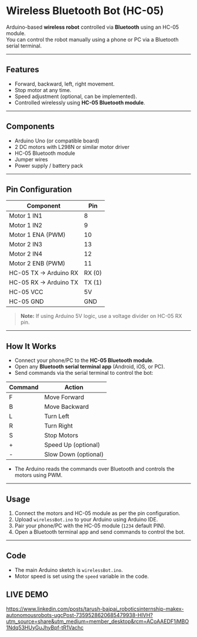 # Wireless Bluetooth Bot (HC-05)

Arduino-based **wireless robot** controlled via **Bluetooth** using an HC-05 module.  
You can control the robot manually using a phone or PC via a Bluetooth serial terminal.

---

## Features

- Forward, backward, left, right movement.  
- Stop motor at any time.  
- Speed adjustment (optional, can be implemented).  
- Controlled wirelessly using **HC-05 Bluetooth module**.  

---

## Components

- Arduino Uno (or compatible board)  
- 2 DC motors with L298N or similar motor driver  
- HC-05 Bluetooth module  
- Jumper wires  
- Power supply / battery pack  

---

## Pin Configuration

| Component           | Pin           |
|--------------------|---------------|
| Motor 1 IN1         | 8             |
| Motor 1 IN2         | 9             |
| Motor 1 ENA (PWM)   | 10            |
| Motor 2 IN3         | 13            |
| Motor 2 IN4         | 12            |
| Motor 2 ENB (PWM)   | 11            |
| HC-05 TX → Arduino RX | RX (0)       |
| HC-05 RX → Arduino TX | TX (1)       |
| HC-05 VCC           | 5V            |
| HC-05 GND           | GND           |

> **Note:** If using Arduino 5V logic, use a voltage divider on HC-05 RX pin.

---

## How It Works

- Connect your phone/PC to the **HC-05 Bluetooth module**.  
- Open any **Bluetooth serial terminal app** (Android, iOS, or PC).  
- Send commands via the serial terminal to control the bot:  

| Command | Action          |
|---------|----------------|
| F       | Move Forward    |
| B       | Move Backward   |
| L       | Turn Left       |
| R       | Turn Right      |
| S       | Stop Motors     |
| +       | Speed Up (optional) |
| -       | Slow Down (optional) |

- The Arduino reads the commands over Bluetooth and controls the motors using PWM.

---

## Usage

1. Connect the motors and HC-05 module as per the pin configuration.  
2. Upload `wirelessBot.ino` to your Arduino using Arduino IDE.  
3. Pair your phone/PC with the HC-05 module (`1234` default PIN).  
4. Open a Bluetooth terminal app and send commands to control the bot.  

---

## Code

- The main Arduino sketch is `wirelessBot.ino`.  
- Motor speed is set using the `speed` variable in the code.  



## LIVE DEMO
https://www.linkedin.com/posts/tarush-bajpai_roboticsinternship-makex-autonomousrobots-ugcPost-7359528620685479938-HlVH?utm_source=share&utm_medium=member_desktop&rcm=ACoAAEDF1jMBO1Ndq53HUyGuJhyBpf-tR1Vachc


